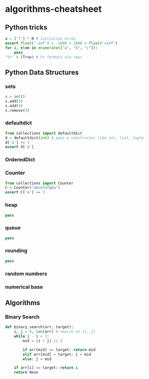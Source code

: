 # algorithms-cheatsheet

## Python tricks

```python
a = ['?'] * N # initialize array
assert float('-inf') < -1000 < 1000 < float('+inf')
for i, elem in enumerate(["a", "b", "c"]):
	pass
"%r" % (True) # %r formats via repr
```

## Python Data Structures

### sets

```python
s = set()
s.add(3)
s.add(4)
s.remove(3)
```

### defaultdict

```python
from collections import defaultdict
d = defaultdict(int) # pass a constructor like int, list, tuple
d['a'] += 1
assert d['a']
```

### OrderedDict

### Counter

```python
from collections import Counter
C = Counter("abcefafgba")
assert C['a'] == 3
```

### heap

```python
pass
```

### queue

```python
pass
```

### rounding

```python
pass
```

### random numbers

### numerical base

## Algorithms

### Binary Search

```python
def binary_search(arr, target):
	i, j = 0, len(arr) # search on [i, j)
	while j - i > 1:
		mid = (i + j) // 2

		if arr[mid] == target: return mid
		elif arr[mid] < target: i = mid
		else: j = mid

	if arr[i] == target: return i
	return None
```
